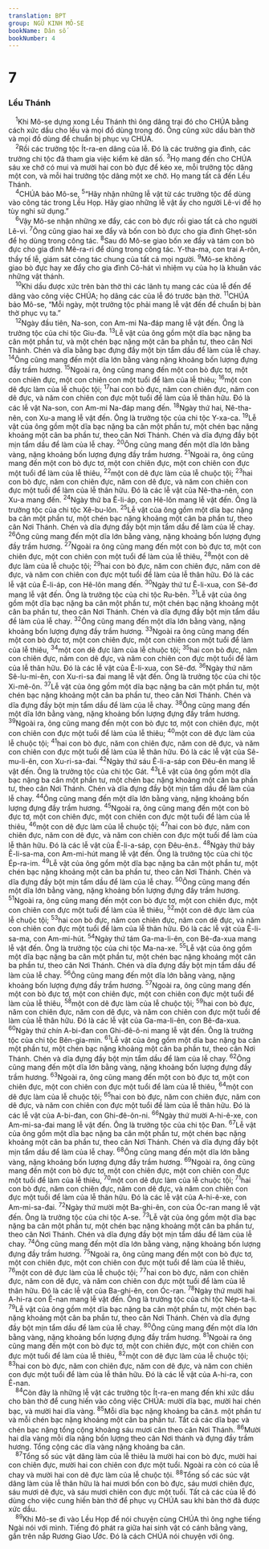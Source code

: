 ```yaml
---
translation: BPT
group: NGŨ KINH MÔ-SE
bookName: Dân số 
bookNumber: 4
---
```


<div class="title"><h1>7</h1><h3>Lều Thánh</h3></div>
<span class="verse dan_7_1"> <sup>1</sup>Khi Mô-se dựng xong Lều Thánh thì ông dâng trại đó cho CHÚA bằng cách xức dầu cho lều và mọi đồ dùng trong đó. Ông cũng xức dầu bàn thờ và mọi đồ dùng để chuẩn bị phục vụ CHÚA.<br/></span>
<span class="verse dan_7_2"> <sup>2</sup>Rồi các trưởng tộc Ít-ra-en dâng của lễ. Đó là các trưởng gia đình, các trưởng chi tộc đã tham gia việc kiểm kê dân số.</span>
<span class="verse dan_7_3"><sup>3</sup>Họ mang đến cho CHÚA sáu xe chở có mui và mười hai con bò đực để kéo xe, mỗi trưởng tộc dâng một con, và mỗi hai trưởng tộc dâng một xe chở. Họ mang tất cả đến Lều Thánh.<br/></span>
<span class="verse dan_7_4"> <sup>4</sup>CHÚA bảo Mô-se,</span>
<span class="verse dan_7_5"><sup>5</sup>“Hãy nhận những lễ vật từ các trưởng tộc để dùng vào công tác trong Lều Họp. Hãy giao những lễ vật ấy cho người Lê-vi để họ tùy nghi sử dụng.”<br/></span>
<span class="verse dan_7_6"> <sup>6</sup>Vậy Mô-se nhận những xe đẩy, các con bò đực rồi giao tất cả cho người Lê-vi.</span>
<span class="verse dan_7_7"><sup>7</sup>Ông cũng giao hai xe đẩy và bốn con bò đực cho gia đình Ghẹt-sôn để họ dùng trong công tác.</span>
<span class="verse dan_7_8"><sup>8</sup>Sau đó Mô-se giao bốn xe đẩy và tám con bò đực cho gia đình Mê-ra-ri để dùng trong công tác. Y-tha-ma, con trai A-rôn, thầy tế lễ, giám sát công tác chung của tất cả mọi người.</span>
<span class="verse dan_7_9"><sup>9</sup>Mô-se không giao bò đực hay xe đẩy cho gia đình Cô-hát vì nhiệm vụ của họ là khuân vác những vật thánh.<br/></span>
<span class="verse dan_7_10"> <sup>10</sup>Khi dầu được xức trên bàn thờ thì các lãnh tụ mang các của lễ đến để dâng vào công việc CHÚA; họ dâng các của lễ đó trước bàn thờ.</span>
<span class="verse dan_7_11"><sup>11</sup>CHÚA bảo Mô-se, “Mỗi ngày, một trưởng tộc phải mang lễ vật đến để chuẩn bị bàn thờ phục vụ ta.”<br/></span>
<span class="verse dan_7_12"> <sup>12</sup>Ngày đầu tiên, Na-son, con Am-mi Na-đáp mang lễ vật đến. Ông là trưởng tộc của chi tộc Giu-đa.</span>
<span class="verse dan_7_13"><sup>13</sup>Lễ vật của ông gồm một dĩa bạc nặng ba cân một phần tư, và một chén bạc nặng một cân ba phần tư, theo cân Nơi Thánh. Chén và dĩa bằng bạc đựng đầy một bịn tẩm dầu để làm của lễ chay.</span>
<span class="verse dan_7_14"><sup>14</sup>Ông cũng mang đến một dĩa lớn bằng vàng nặng khoảng bốn lượng đựng đầy trầm hương.</span>
<span class="verse dan_7_15"><sup>15</sup>Ngoài ra, ông cũng mang đến một con bò đực tơ, một con chiên đực, một con chiên con một tuổi để làm của lễ thiêu;</span>
<span class="verse dan_7_16"><sup>16</sup>một con dê đực làm của lễ chuộc tội;</span>
<span class="verse dan_7_17"><sup>17</sup>hai con bò đực, năm con chiên đực, năm con dê đực, và năm con chiên con đực một tuổi để làm của lễ thân hữu. Đó là các lễ vật Na-son, con Am-mi Na-đáp mang đến.</span>
<span class="verse dan_7_18"><sup>18</sup>Ngày thứ hai, Nê-tha-nên, con Xu-a mang lễ vật đến. Ông là trưởng tộc của chi tộc Y-xa-ca.</span>
<span class="verse dan_7_19"><sup>19</sup>Lễ vật của ông gồm một dĩa bạc nặng ba cân một phần tư, một chén bạc nặng khoảng một cân ba phần tư, theo cân Nơi Thánh. Chén và dĩa đựng đầy bột mịn tẩm dầu để làm của lễ chay.</span>
<span class="verse dan_7_20"><sup>20</sup>Ông cũng mang đến một dĩa lớn bằng vàng, nặng khoảng bốn lượng đựng đầy trầm hương.</span>
<span class="verse dan_7_21"><sup>21</sup>Ngoài ra, ông cũng mang đến một con bò đực tơ, một con chiên đực, một con chiên con đực một tuổi để làm của lễ thiêu,</span>
<span class="verse dan_7_22"><sup>22</sup>một con dê đực làm của lễ chuộc tội;</span>
<span class="verse dan_7_23"><sup>23</sup>hai con bò đực, năm con chiên đực, năm con dê đực, và năm con chiên con đực một tuổi để làm của lễ thân hữu. Đó là các lễ vật của Nê-tha-nên, con Xu-a mang đến.</span>
<span class="verse dan_7_24"><sup>24</sup>Ngày thứ ba Ê-li-áp, con Hê-lôn mang lễ vật đến. Ông là trưởng tộc của chi tộc Xê-bu-lôn.</span>
<span class="verse dan_7_25"><sup>25</sup>Lễ vật của ông gồm một dĩa bạc nặng ba cân một phần tư, một chén bạc nặng khoảng một cân ba phần tư, theo cân Nơi Thánh. Chén và dĩa đựng đầy bột mịn tẩm dầu để làm của lễ chay.</span>
<span class="verse dan_7_26"><sup>26</sup>Ông cũng mang đến một dĩa lớn bằng vàng, nặng khoảng bốn lượng đựng đầy trầm hương.</span>
<span class="verse dan_7_27"><sup>27</sup>Ngoài ra ông cũng mang đến một con bò đực tơ, một con chiên đực, một con chiên con một tuổi để làm của lễ thiêu,</span>
<span class="verse dan_7_28"><sup>28</sup>một con dê đực làm của lễ chuộc tội;</span>
<span class="verse dan_7_29"><sup>29</sup>hai con bò đực, năm con chiên đực, năm con dê đực, và năm con chiên con đực một tuổi để làm của lễ thân hữu. Đó là các lễ vật của Ê-li-áp, con Hê-lôn mang đến.</span>
<span class="verse dan_7_30"><sup>30</sup>Ngày thứ tư Ê-li-xua, con Sê-đơ mang lễ vật đến. Ông là trưởng tộc của chi tộc Ru-bên.</span>
<span class="verse dan_7_31"><sup>31</sup>Lễ vật của ông gồm một dĩa bạc nặng ba cân một phần tư, một chén bạc nặng khoảng một cân ba phần tư, theo cân Nơi Thánh. Chén và dĩa đựng đầy bột mịn tẩm dầu đề làm của lễ chay.</span>
<span class="verse dan_7_32"><sup>32</sup>Ông cũng mang đến một dĩa lớn bằng vàng, nặng khoảng bốn lượng đựng đầy trầm hương.</span>
<span class="verse dan_7_33"><sup>33</sup>Ngoài ra ông cũng mang đến một con bò đực tơ, một con chiên đực, một con chiên con một tuổi để làm của lễ thiêu,</span>
<span class="verse dan_7_34"><sup>34</sup>một con dê đực làm của lễ chuộc tội;</span>
<span class="verse dan_7_35"><sup>35</sup>hai con bò đực, năm con chiên đực, năm con dê đực, và năm con chiên con đực một tuổi để làm của lễ thân hữu. Đó là các lễ vật của Ê-li-xua, con Sê-đơ.</span>
<span class="verse dan_7_36"><sup>36</sup>Ngày thứ năm Sê-lu-mi-ên, con Xu-ri-sa đai mang lễ vật đến. Ông là trưởng tộc của chi tộc Xi-mê-ôn.</span>
<span class="verse dan_7_37"><sup>37</sup>Lễ vật của ông gồm một dĩa bạc nặng ba cân một phần tư, một chén bạc nặng khoảng một cân ba phần tư, theo cân Nơi Thánh. Chén và dĩa đựng đầy bột mịn tẩm dầu để làm của lễ chay.</span>
<span class="verse dan_7_38"><sup>38</sup>Ông cũng mang đến một dĩa lớn bằng vàng, nặng khoảng bốn lượng đựng đầy trầm hương.</span>
<span class="verse dan_7_39"><sup>39</sup>Ngoài ra, ông cũng mang đến một con bò đực tơ, một con chiên đực, một con chiên con đực một tuổi để làm của lễ thiêu;</span>
<span class="verse dan_7_40"><sup>40</sup>một con dê đực làm của lễ chuộc tội;</span>
<span class="verse dan_7_41"><sup>41</sup>hai con bò đực, năm con chiên đực, năm con dê đực, và năm con chiên con đực một tuổi để làm của lễ thân hữu. Đó là các lễ vật của Sê-mu-li-ên, con Xu-ri-sa-đai.</span>
<span class="verse dan_7_42"><sup>42</sup>Ngày thứ sáu Ê-li-a-sáp con Đêu-ên mang lễ vật đến. Ông là trưởng tộc của chi tộc Gát.</span>
<span class="verse dan_7_43"><sup>43</sup>Lễ vật của ông gồm một dĩa bạc nặng ba cân một phần tư, một chén bạc nặng khoảng một cân ba phần tư, theo cân Nơi Thánh. Chén và dĩa đựng đầy bột mịn tẩm dầu để làm của lễ chay.</span>
<span class="verse dan_7_44"><sup>44</sup>Ông cũng mang đến một dĩa lớn bằng vàng, nặng khoảng bốn lượng đựng đầy trầm hương.</span>
<span class="verse dan_7_45"><sup>45</sup>Ngoài ra, ông cũng mang đến một con bò đực tơ, một con chiên đực, một con chiên con đực một tuổi để làm của lễ thiêu,</span>
<span class="verse dan_7_46"><sup>46</sup>một con dê đực làm của lễ chuộc tội;</span>
<span class="verse dan_7_47"><sup>47</sup>hai con bò đực, năm con chiên đực, năm con dê đực, và năm con chiên con đực một tuổi để làm của lễ thân hữu. Đó là các lễ vật của Ê-li-a-sáp, con Đêu-ên<a data-toggle="tooltip" data-placement="bottom" title="Hay “Rêu-ên.”">⚓</a>.</span>
<span class="verse dan_7_48"><sup>48</sup>Ngày thứ bảy Ê-li-sa-ma, con Am-mi-hút mang lễ vật đến. Ông là trưởng tộc của chi tộc Ép-ra-im.</span>
<span class="verse dan_7_49"><sup>49</sup>Lễ vật của ông gồm một dĩa bạc nặng ba cân một phần tư, một chén bạc nặng khoảng một cân ba phần tư, theo cân Nơi Thánh. Chén và dĩa đựng đầy bột mịn tẩm dầu để làm của lễ chay.</span>
<span class="verse dan_7_50"><sup>50</sup>Ông cũng mang đến một dĩa lớn bằng vàng, nặng khoảng bốn lượng đựng đầy trầm hương.</span>
<span class="verse dan_7_51"><sup>51</sup>Ngoài ra, ông cũng mang đến một con bò đực tơ, một con chiên đực, một con chiên con đực một tuổi để làm của lễ thiêu,</span>
<span class="verse dan_7_52"><sup>52</sup>một con dê đực làm của lễ chuộc tội;</span>
<span class="verse dan_7_53"><sup>53</sup>hai con bò đực, năm con chiên đực, năm con dê đực, và năm con chiên con đực một tuổi để làm của lễ thân hữu. Đó là các lễ vật của Ê-li-sa-ma, con Am-mi-hút.</span>
<span class="verse dan_7_54"><sup>54</sup>Ngày thứ tám Ga-ma-li-ên, con Bê-đa-xua mang lễ vật đến. Ông là trưởng tộc của chi tộc Ma-na-xe.</span>
<span class="verse dan_7_55"><sup>55</sup>Lễ vật của ông gồm một dĩa bạc nặng ba cân một phần tư, một chén bạc nặng khoảng một cân ba phần tư, theo cân Nơi Thánh. Chén và dĩa đựng đầy bột mịn tẩm dầu để làm của lễ chay.</span>
<span class="verse dan_7_56"><sup>56</sup>Ông cũng mang đến một dĩa lớn bằng vàng, nặng khoảng bốn lượng đựng đầy trầm hương.</span>
<span class="verse dan_7_57"><sup>57</sup>Ngoài ra, ông cũng mang đến một con bò đực tơ, một con chiên đực, một con chiên con đực một tuổi để làm của lễ thiêu,</span>
<span class="verse dan_7_58"><sup>58</sup>một con dê đực làm của lễ chuộc tội;</span>
<span class="verse dan_7_59"><sup>59</sup>hai con bò đực, năm con chiên đực, năm con dê đực, và năm con chiên con đực một tuổi để làm của lễ thân hữu. Đó là các lễ vật của Ga-ma-li-ên, con Bê-đa-xua.</span>
<span class="verse dan_7_60"><sup>60</sup>Ngày thứ chín A-bi-đan con Ghi-đê-ô-ni mang lễ vật đến. Ông là trưởng tộc của chi tộc Bên-gia-min.</span>
<span class="verse dan_7_61"><sup>61</sup>Lễ vật của ông gồm một dĩa bạc nặng ba cân một phần tư, một chén bạc nặng khoảng một cân ba phần tư, theo cân Nơi Thánh. Chén và dĩa đựng đầy bột mịn tẩm dầu để làm của lễ chay.</span>
<span class="verse dan_7_62"><sup>62</sup>Ông cũng mang đến một dĩa lớn bằng vàng, nặng khoảng bốn lượng đựng đầy trầm hương.</span>
<span class="verse dan_7_63"><sup>63</sup>Ngoài ra, ông cũng mang đến một con bò đực tơ, một con chiên đực, một con chiên con đực một tuổi để làm của lễ thiêu,</span>
<span class="verse dan_7_64"><sup>64</sup>một con dê đực làm của lễ chuộc tội;</span>
<span class="verse dan_7_65"><sup>65</sup>hai con bò đực, năm con chiên đực, năm con dê đực, và năm con chiên con đực một tuổi để làm của lễ thân hữu. Đó là các lễ vật của A-bi-đan, con Ghi-đê-ôn-ni.</span>
<span class="verse dan_7_66"><sup>66</sup>Ngày thứ mười A-hi-ê-xe, con Am-mi-sa-đai mang lễ vật đến. Ông là trưởng tộc của chi tộc Đan.</span>
<span class="verse dan_7_67"><sup>67</sup>Lễ vật của ông gồm một dĩa bạc nặng ba cân một phần tư, một chén bạc nặng khoảng một cân ba phần tư, theo cân Nơi Thánh. Chén và dĩa đựng đầy bột mịn tẩm dầu để làm của lễ chay.</span>
<span class="verse dan_7_68"><sup>68</sup>Ông cũng mang đến một dĩa lớn bằng vàng, nặng khoảng bốn lượng đựng đầy trầm hương.</span>
<span class="verse dan_7_69"><sup>69</sup>Ngoài ra, ông cũng mang đến một con bò đực tơ, một con chiên đực, một con chiên con đực một tuổi để làm của lễ thiêu,</span>
<span class="verse dan_7_70"><sup>70</sup>một con dê đực làm của lễ chuộc tội;</span>
<span class="verse dan_7_71"><sup>71</sup>hai con bò đực, năm con chiên đực, năm con dê đực, và năm con chiên con đực một tuổi để làm của lễ thân hữu. Đó là các lễ vật của A-hi-ê-xe, con Am-mi-sa-đai.</span>
<span class="verse dan_7_72"><sup>72</sup>Ngày thứ mười một Ba-ghi-ên, con của Óc-ran mang lễ vật đến. Ông là trưởng tộc của chi tộc A-se.</span>
<span class="verse dan_7_73"><sup>73</sup>Lễ vật của ông gồm một dĩa bạc nặng ba cân một phần tư, một chén bạc nặng khoảng một cân ba phần tư, theo cân Nơi Thánh. Chén và dĩa đựng đầy bột mịn tẩm dầu để làm của lễ chay.</span>
<span class="verse dan_7_74"><sup>74</sup>Ông cũng mang đến một dĩa lớn bằng vàng, nặng khoảng bốn lượng đựng đầy trầm hương.</span>
<span class="verse dan_7_75"><sup>75</sup>Ngoài ra, ông cũng mang đến một con bò đực tơ, một con chiên đực, một con chiên con đực một tuổi để làm của lễ thiêu,</span>
<span class="verse dan_7_76"><sup>76</sup>một con dê đực làm của lễ chuộc tội;</span>
<span class="verse dan_7_77"><sup>77</sup>hai con bò đực, năm con chiên đực, năm con dê đực, và năm con chiên con đực một tuổi để làm của lễ thân hữu. Đó là các lễ vật của Ba-ghi-ên, con Óc-ran.</span>
<span class="verse dan_7_78"><sup>78</sup>Ngày thứ mười hai A-hi-ra con Ê-nan mang lễ vật đến. Ông là trưởng tộc của chi tộc Nép-ta-li.</span>
<span class="verse dan_7_79"><sup>79</sup>Lễ vật của ông gồm một dĩa bạc nặng ba cân một phần tư, một chén bạc nặng khoảng một cân ba phần tư, theo cân Nơi Thánh. Chén và dĩa đựng đầy bột mịn tẩm dầu để làm của lễ chay.</span>
<span class="verse dan_7_80"><sup>80</sup>Ông cũng mang đến một dĩa lớn bằng vàng, nặng khoảng bốn lượng đựng đầy trầm hương.</span>
<span class="verse dan_7_81"><sup>81</sup>Ngoài ra ông cũng mang đến một con bò đực tơ, một con chiên đực, một con chiên con đực một tuổi để làm của lễ thiêu,</span>
<span class="verse dan_7_82"><sup>82</sup>một con dê đực làm của lễ chuộc tội;</span>
<span class="verse dan_7_83"><sup>83</sup>hai con bò đực, năm con chiên đực, năm con dê đực, và năm con chiên con đực một tuổi để làm của lễ thân hữu. Đó là các lễ vật của A-hi-ra, con Ê-nan.<br/></span>
<span class="verse dan_7_84"> <sup>84</sup>Còn đây là những lễ vật các trưởng tộc Ít-ra-en mang đến khi xức dầu cho bàn thờ để cung hiến vào công việc CHÚA: mười dĩa bạc, mười hai chén bạc, và mười hai dĩa vàng.</span>
<span class="verse dan_7_85"><sup>85</sup>Mỗi dĩa bạc nặng khoảng ba cân<a data-toggle="tooltip" data-placement="bottom" title="Nguyên văn, “120 sê-ken” (khoảng 1 ký rưỡi).">⚓</a> một phần tư và mỗi chén bạc nặng khoảng một cân ba phần tư. Tất cả các dĩa bạc và chén bạc nặng tổng cộng khoảng sáu mươi cân theo cân Nơi Thánh.</span>
<span class="verse dan_7_86"><sup>86</sup>Mười hai dĩa vàng mỗi dĩa nặng bốn lượng theo cân Nơi thánh và đựng đầy trầm hương. Tổng cộng các dĩa vàng nặng khoảng ba cân.<br/></span>
<span class="verse dan_7_87"> <sup>87</sup>Tổng số súc vật dâng làm của lễ thiêu là mười hai con bò đực, mười hai con chiên đực, mười hai con chiên con đực một tuổi. Ngoài ra còn có của lễ chay và mười hai con dê đực làm của lễ chuộc tội.</span>
<span class="verse dan_7_88"><sup>88</sup>Tổng số các súc vật dâng làm của lễ thân hữu là hai mươi bốn con bò đực, sáu mươi chiên đực, sáu mươi dê đực, và sáu mươi chiên con đực một tuổi. Tất cả các của lễ đó dùng cho việc cung hiến bàn thờ để phục vụ CHÚA sau khi bàn thờ đã được xức dầu.<br/></span>
<span class="verse dan_7_89"> <sup>89</sup>Khi Mô-se đi vào Lều Họp để nói chuyện cùng CHÚA thì ông nghe tiếng Ngài nói với mình. Tiếng đó phát ra giữa hai sinh vật có cánh bằng vàng, gắn trên nắp Rương Giao Ước. Đó là cách CHÚA nói chuyện với ông.<br/></span>
